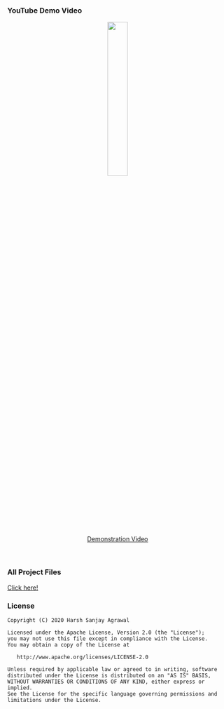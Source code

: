 ### YouTube Demo Video
</div>

<div align="center"> <a href="https://youtu.be/wsnlKyeBvTA"><img src="http://img.youtube.com/vi/wsnlKyeBvTA/0.jpg" width="30%"></a> <br> <a href="https://youtu.be/cCuRLkp0KQ8">Demonstration Video</a></div>
<br><br>

### All Project Files

<a href="bit.ly/beProjectG1">Click here!</a>

### License

	Copyright (C) 2020 Harsh Sanjay Agrawal

	Licensed under the Apache License, Version 2.0 (the "License");
	you may not use this file except in compliance with the License.
	You may obtain a copy of the License at

	   http://www.apache.org/licenses/LICENSE-2.0

	Unless required by applicable law or agreed to in writing, software
	distributed under the License is distributed on an "AS IS" BASIS,
	WITHOUT WARRANTIES OR CONDITIONS OF ANY KIND, either express or implied.
	See the License for the specific language governing permissions and
	limitations under the License.
